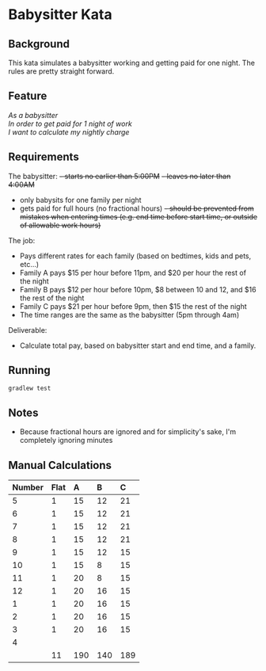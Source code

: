 # Babysitter Kata

## Background
This kata simulates a babysitter working and getting paid for one night.  The rules are pretty straight forward.

## Feature
*As a babysitter<br>
In order to get paid for 1 night of work<br>
I want to calculate my nightly charge<br>*

## Requirements
The babysitter:
~~- starts no earlier than 5:00PM~~ 
~~- leaves no later than 4:00AM~~
- only babysits for one family per night
- gets paid for full hours (no fractional hours)
~~- should be prevented from mistakes when entering times (e.g. end time before start time, or outside of allowable work hours)~~

The job:
- Pays different rates for each family (based on bedtimes, kids and pets, etc...)
- Family A pays $15 per hour before 11pm, and $20 per hour the rest of the night
- Family B pays $12 per hour before 10pm, $8 between 10 and 12, and $16 the rest of the night
- Family C pays $21 per hour before 9pm, then $15 the rest of the night
- The time ranges are the same as the babysitter (5pm through 4am)

Deliverable:
- Calculate total pay, based on babysitter start and end time, and a family.


## Running
`gradlew test`


## Notes
- Because fractional hours are ignored and for simplicity's sake, I'm completely ignoring minutes




## Manual Calculations

| Number | Flat | A   | B   | C   |
|:-------|:-----|:----|:----|:----|
| 5      | 1    | 15  | 12  | 21  |
| 6      | 1    | 15  | 12  | 21  |
| 7      | 1    | 15  | 12  | 21  |
| 8      | 1    | 15  | 12  | 21  |
| 9      | 1    | 15  | 12  | 15  |
| 10     | 1    | 15  | 8   | 15  |
| 11     | 1    | 20  | 8   | 15  |
| 12     | 1    | 20  | 16  | 15  |
| 1      | 1    | 20  | 16  | 15  |
| 2      | 1    | 20  | 16  | 15  |
| 3      | 1    | 20  | 16  | 15  |
| 4      |      |     |     |     |
|        | 11   | 190 | 140 | 189 |

